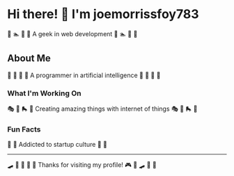 # Hi there! 👋 I'm joemorrissfoy783

🥁 🏊 🛶 🥋 A geek in web development 🥁 🏊 🛶 🥋

## About Me
🎰 🏸 🎳 🏏 A programmer in artificial intelligence 🎰 🏸 🎳 🏏

### What I'm Working On
🎭 🎺 🛼 🎵 Creating amazing things with internet of things 🎭 🎺 🛼 🎵

### Fun Facts
🎪 🛶 Addicted to startup culture 🎪 🛶

---
🛹 🏸 🎽 🥊 🎣 Thanks for visiting my profile! 🎮 🎺 🛹 🎾 🎵
